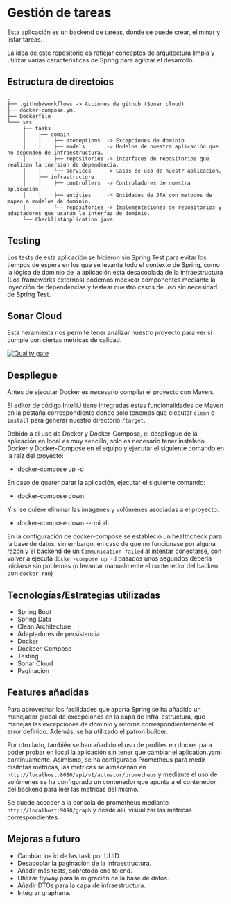 # Gestión de tareas

Esta aplicación es un backend de tareas, donde se puede crear, eliminar y listar tareas.

La idea de este repositorio es reflejar conceptos de arquitectura limpia y utilizar varias características de Spring para agilizar el desarrollo.

## Estructura de directoios
```
.
├── .github/workflows -> Acciones de github (Sonar cloud)
├── docker-compose.yml
├── Dockerfile
└─── src
     ├── tasks
     │    ├── domain
     │    │    ├── execeptions  -> Excepciones de dominio
     │    │    ├── models       -> Modelos de nuestra aplicación que no dependen de infraestructura.
     │    │    ├── repositories -> Interfaces de repositorios que realizan la inersión de dependencia.
     │    │    └── services     -> Casos de uso de nuestr aplicación.
     │    ├── infrastructure
     │    │    ├── controllers  -> Controladores de nuestra aplicación.
     │    │    ├── entities     -> Entidades de JPA con metodos de mapeo a modelos de dominio.
     │    │    └── repositories -> Implementaciones de repositorios y adaptadores que usarán la interfaz de dominio.
     └── ChecklistApplication.java
```
## Testing
Los tests de esta aplicación se hicieron sin Spring Test para evitar los tiempos de espera en los que se levanta todo el contexto de Spring, como la lógica de dominio de la aplicación esta desacoplada de la infraestructura (Los frameworks externos) podemos mockear componentes mediante la inyección de dependencias y testear nuestro casos de uso sin necesidad de Spring Test.

## Sonar Cloud
Esta heramienta nos permite tener analizar nuestro proyecto para ver si cumple con ciertas métricas de calidad.

[![Quality gate](https://sonarcloud.io/api/project_badges/quality_gate?project=nicovegasr_checklist-spring-jpa)](https://sonarcloud.io/summary/new_code?id=nicovegasr_checklist-spring-jpa)

## Despliegue
Antes de ejecutar Docker es necesario compilar el proyecto con Maven.

El editor de código IntelliJ tiene integradas estas funcionalidades de Maven en la pestaña correspondiente donde solo tenemos que ejecutar `clean` e `install` para generar nuestro directorio `/target`.

Debido a el uso de Docker y Docker-Compose, el despliegue de la aplicación en local es muy sencillo, solo es necesario tener instalado Docker y Docker-Compose en el equipo y ejecutar el siguiente comando en la raíz del proyecto:
* docker-compose up -d

En caso de querer parar la aplicación, ejecutar el siguiente comando:
* docker-compose down

Y si se quiere eliminar las imagenes y volúmenes asociadas a el proyecto:
* docker-compose down --rmi all

En la configuración de docker-compose se estableció un healthcheck para la base de datos, sin embargo, en caso de que no funcionase por alguna razón y el backend dé un `Communication failed` al intentar conectarse, con volver a ejecuta `docker-compose up -d` pasados unos segundos debería iniciarse sin poblemas (o levantar manualmente el contenedor  del backen con `docker run`)


## Tecnologías/Estrategias utilizadas
* Spring Boot
* Spring Data
* Clean Architecture
* Adaptadores de persistencia
* Docker
* Dockcer-Compose
* Testing
* Sonar Cloud
* Paginación

## Features añadidas
Para aprovechar las facilidades que aporta Spring se ha añadido un manejador global de excepciones en la capa de infra-estructura, que manejas las excepciones de dominio y retorna correspondientemente el error definido. Además, se ha utilizado el patron builder.

Por otro lado, también se han añadido el uso de profiles en docker para poder probar en local la aplicación sin tener que cambiar el aplication.yaml continuamente. Asímismo, se ha configurado Prometheus para medir disitntas métricas, las métricas se almacenan en ``http://localhost:8080/api/v1/actuator/prometheus`` y mediante el uso de volúmenes se ha configurado un contenedor que apunta a el contenedor del backend para leer las metricas del mismo.

Se puede acceder a la consola de prometheus mediante ``http://localhost:9090/graph`` y desde allí, visualizar las métricas correspondientes.

## Mejoras a futuro
- Cambiar los id de las task por UUID. 
- Desacoplar la paginación de la infraestructura.
- Añadir más tests, sobretodo end to end.
- Utilizar flyway para la migración de la base de datos.
- Añadir DTOs para la capa de infraestructura.
- Integrar graphana.